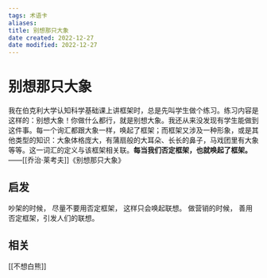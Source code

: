 ```yaml
---
tags: 术语卡
aliases: 
title: 别想那只大象
date created: 2022-12-27
date modified: 2022-12-27
---
```


# 别想那只大象


我在伯克利大学认知科学基础课上讲框架时，总是先叫学生做个练习。练习内容是这样的：别想大象！你做什么都行，就是别想大象。我还从来没发现有学生能做到这件事。每一个询汇都跟大象一样，唤起了框架；而框架又涉及一种形象，或是其他类型的知识：大象体格庞大，有蒲扇般的大耳朵、长长的鼻子，马戏团里有大象等等。这一词汇的定义与该框架相关联。**每当我们否定框架，也就唤起了框架。**——[[乔治·莱考夫]]《别想那只大象》


## 启发
吵架的时候， 尽量不要用否定框架， 这样只会唤起联想。 
做营销的时候， 善用否定框架，引发人们的联想。 

## 相关

[[不想白熊]]

